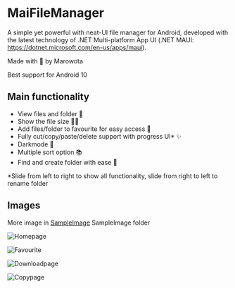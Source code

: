 # MaiFileManager

A simple yet powerful with neat-UI file manager for Android, developed with the latest technology of .NET Multi-platform App UI (.NET MAUI: https://dotnet.microsoft.com/en-us/apps/maui).

Made with 💖 by Marowota

Best support for Android 10

## Main functionality

- View files and folder 📁
- Show the file size 🏋️‍♂️
- Add files/folder to favourite for easy access 💖
- Fully cut/copy/paste/delete support with progress UI\* ✨
- Darkmode 🌙
- Multiple sort option 📚
- Find and create folder with ease 🍬

\*Slide from left to right to show all functionality, slide from right to left to rename folder

## Images

More image in [SampleImage](SampleImage/) SampleImage folder

![Homepage](SampleImage/1.png)

![Favourite](SampleImage/3.png)

![Downloadpage](SampleImage/2.png)

![Copypage](SampleImage/9.png)

